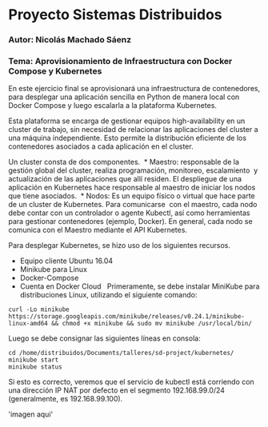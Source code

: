 # Proyecto Sistemas Distribuidos
### Autor: Nicolás Machado Sáenz
### Tema: Aprovisionamiento de Infraestructura con Docker Compose y Kubernetes

En este ejercicio final se aprovisionará una infraestructura de contenedores, para desplegar una
aplicación sencilla en Python de manera local con Docker Compose y luego escalarla a la plataforma
Kubernetes.

Esta plataforma se encarga de gestionar equipos high-availability en un cluster de trabajo, sin
necesidad de relacionar las aplicaciones del cluster a una máquina independiente. Esto permite la
distribución eficiente de los contenedores asociados a cada aplicación en el cluster.

Un cluster consta de dos componentes.
  * Maestro: responsable de la gestión global del cluster, realiza programación, monitoreo, escalamiento
  y actualización de las aplicaciones que allí residen. El despliegue de una aplicación en Kubernetes
  hace responsable al maestro de iniciar los nodos que tiene asociados.
  * Nodos: Es un equipo físico o virtual que hace parte de un cluster de Kubernetes. Para comunicarse
  con el maestro, cada nodo debe contar con un controlador o agente Kubectl, así como herramientas
  para gestionar contenedores (ejemplo, Docker). En general, cada nodo se comunica con el Maestro
  mediante el API Kubernetes.
  
Para desplegar Kubernetes, se hizo uso de los siguientes recursos.
  * Equipo cliente Ubuntu 16.04
  * Minikube para Linux
  * Docker-Compose
  * Cuenta en Docker Cloud
  
Primeramente, se debe instalar MiniKube para distribuciones Linux, utilizando el siguiente comando:

``` curl -Lo minikube https://storage.googleapis.com/minikube/releases/v0.24.1/minikube-linux-amd64 && chmod +x minikube && sudo mv minikube /usr/local/bin/ ```

Luego se debe consignar las siguientes líneas en consola:

```
cd /home/distribuidos/Documents/talleres/sd-project/kubernetes/
minikube start
minikube status
```

Si esto es correcto, veremos que el servicio de kubectl está corriendo con una dirección IP NAT
por defecto en el segmento 192.168.99.0/24 (generalmente, es 192.168.99.100).

'imagen aqui'
